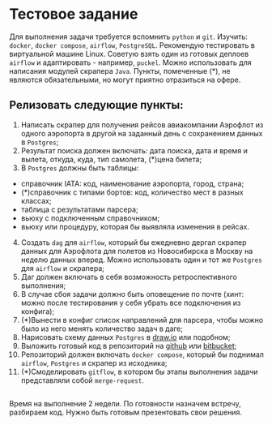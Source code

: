 
# Тестовое задание

Для выполнения задачи требуется вспомнить `python` и `git`. 
Изучить: `docker`, `docker compose`, `airflow`, `PostgreSQL`. Рекомендую тестировать в виртуальной машине Linux.
Cоветую взять один из готовых деплоев `airflow` и адаптировать - например, `puckel`.
Можно использовать для написания модулей скрапера `Java`.
Пункты, помеченные (*), не являются обязательными, но могут приятно отразиться на офере.

## Релизовать следующие пункты:
1. Написать скрапер для получения рейсов авиакомпании Аэрофлот из одного аэропорта в другой на заданный день с сохранением данных в `Postgres`;
2. Результат поиска должен включать: дата поиска, дата и время и вылета, откуда, куда, тип самолета, (*)цена билета;
3. В `Postgres` должны быть таблицы:
  - справочник IATA: код, наименование аэропорта, город, страна;
  - (*)справочник с типами бортов: код, количество мест в разных классах;
  - таблица с результатами парсера;
  - вьюху с подключенным справочником;
  - вьюху или процедуру, которая бы выявляла изменения в рейсах.
4. Создать `dag` для `airflow`, который бы ежедневно дергал скрапер данных для Аэрофлота для полетов из Новосибирска в Москву на неделю данных вперед. Можно использовать один и тот же `Postgres` для `airflow` и скрапера;
5. Даг должен включать в себя возможность ретроспективного выполнения;
6. В случае сбоя задачи должно быть оповещение по почте (хинт: можно после тестирования у себя убрать все подключения из конфига);
7. (*)Вынести в конфиг список направлений для парсера, чтобы можно было из него менять количество задач в даге;
8. Нарисовать схему данных `Postgres` в [draw.io](https://www.draw.io/) или подобном;
9. Выложить готовый код в репозиторий на [github](https://github.com/) или [bitbucket](https://bitbucket.org/);
10. Репозиторий должен включать `docker compose`, который бы поднимал `airflow`, `Postgres` и скрапер из исходника;
11. (*)Смоделировать `gitflow`, в котором бы этапы выполнения задачи представляли собой `merge-request`.

##
Время на выполнение 2 недели. По готовности назначем встречу, разбираем код. Нужно быть готовым презентовать свои решения.
